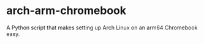 # arch-arm-chromebook
A Python script that makes setting up Arch Linux on an arm64 Chromebook easy.

